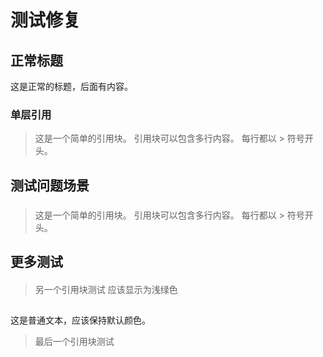 # 测试修复

## 正常标题
这是正常的标题，后面有内容。

### 单层引用

> 这是一个简单的引用块。
> 引用块可以包含多行内容。
> 每行都以 > 符号开头。

## 测试问题场景

###

> 这是一个简单的引用块。
> 引用块可以包含多行内容。
> 每行都以 > 符号开头。

## 更多测试

####

> 另一个引用块测试
> 应该显示为浅绿色

##

这是普通文本，应该保持默认颜色。

> 最后一个引用块测试 